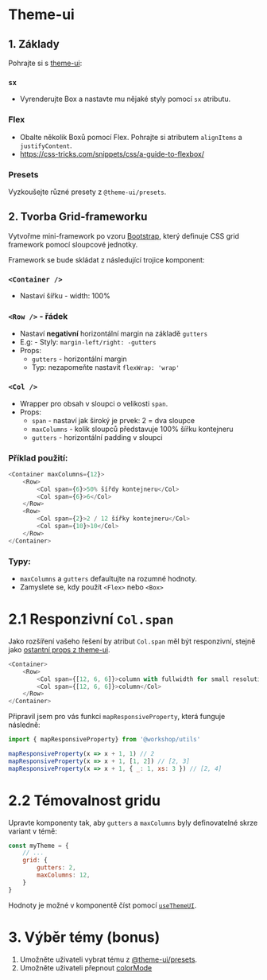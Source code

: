 # Theme-ui

## 1. Základy
Pohrajte si s [theme-ui](https://theme-ui.com/home):

### `sx`
- Vyrenderujte Box a nastavte mu nějaké styly pomocí `sx` atributu.

### Flex
- Obalte několik Boxů pomocí Flex. Pohrajte si atributem `alignItems` a `justifyContent`.
- https://css-tricks.com/snippets/css/a-guide-to-flexbox/

### Presets
Vyzkoušejte různé presety z `@theme-ui/presets`.

## 2. Tvorba Grid-frameworku

Vytvořme mini-framework po vzoru [Bootstrap](https://getbootstrap.com/docs/4.5/layout/grid/), který definuje CSS grid framework pomocí sloupcové jednotky.

Framework se bude skládat z následující trojice komponent:

### `<Container />`
- Nastaví šířku - width: 100%

### `<Row />` - řádek
- Nastaví **negativní** horizontální margin na základě `gutters`
- E.g: - Styly: `margin-left/right: -gutters`
- Props:
	- `gutters` - horizontální margin
	- Typ:  nezapomeňte nastavit `flexWrap: 'wrap'`

### `<Col />`
- Wrapper pro obsah v sloupci o velikosti `span`.
- Props:
	- `span` - nastaví jak široký je prvek: 2 = dva sloupce
	- `maxColumns` - kolik sloupců představuje 100% šířku kontejneru
	- `gutters` - horizontální padding v sloupci


### Příklad použití:

```js
<Container maxColumns={12}>
	<Row>
		<Col span={6}>50% šířdy kontejneru</Col>
		<Col span={6}>6</Col>
	</Row>
	<Row>
		<Col span={2}>2 / 12 šířky kontejneru</Col>
		<Col span={10}>10</Col>
	</Row>
</Container>
```

### Typy:
- `maxColumns` a `gutters` defaultujte na rozumné hodnoty.
- Zamyslete se, kdy použít `<Flex>` nebo `<Box>`


# 2.1 Responzivní `Col.span`

Jako rozšíření vašeho řešení by atribut `Col.span` měl být responzivní, stejně jako [ostantní props z theme-ui](https://theme-ui.com/getting-started#responsive-styles).

```js
<Container>
	<Row>
		<Col span={[12, 6, 6]}>column with fullwidth for small resolutions</Col>
		<Col span={[12, 6, 6]}>column</Col>
	</Row>
</Container>
```
Připravil jsem pro vás funkci `mapResponsiveProperty`, která funguje následně:

```js
import { mapResponsiveProperty} from '@workshop/utils'

mapResponsiveProperty(x => x + 1, 1) // 2
mapResponsiveProperty(x => x + 1, [1, 2]) // [2, 3]
mapResponsiveProperty(x => x + 1, { _: 1, xs: 3 }) // [2, 4]
```

# 2.2 Témovalnost gridu

Upravte komponenty tak, aby `gutters` a `maxColumns` byly definovatelné skrze variant v témě:

```js
const myTheme = {
	// ...
	grid: {
		gutters: 2,
		maxColumns: 12,
	}
}
```

Hodnoty je možné v komponentě číst pomocí [`useThemeUI`](https://theme-ui.com/use-theme-ui).

# 3. Výběr témy (bonus)

1. Umožněte uživateli vybrat tému z [@theme-ui/presets](https://theme-ui.com/packages/presets).
2. Umožněte uživateli přepnout [colorMode](https://theme-ui.com/color-modes)

